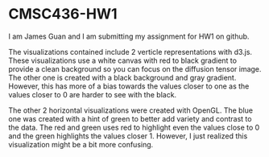 # CMSC436-HW1
I am James Guan and I am submitting my assignment for HW1 on github.

  The visualizations contained include 2 verticle representations with d3.js.
These visualizations use a white canvas with red to black gradient
to provide a clean background so you can focus on the diffusion tensor image.
The other one is created with a black background and gray gradient. 
However, this has more of a bias towards the values closer to one
as the values closer to 0 are harder to see with the black.

The other 2 horizontal visualizations were created with OpenGL. 
The blue one was created with a hint of green to better add variety
and contrast to the data. The red and green uses red to highlight even
the values close to 0 and the green highlights the values closer 1. 
However, I just realized this visualization might be a bit more confusing.